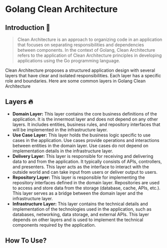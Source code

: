 # Golang Clean Architecture


## Introduction 👋
> Clean Architecture is an approach to organizing code in an application that focuses on separating responsibilities and dependencies between components. In the context of Golang, Clean Architecture refers to the application of Clean Architecture principles in developing applications using the Go programming language.

Clean Architecture proposes a structured application design with several layers that have clear and isolated responsibilities. Each layer has a specific role and boundaries. Here are some common layers in Golang Clean Architecture

## Layers 🔥
- **Domain Layer:** This layer contains the core business definitions of the application. It is the innermost layer and does not depend on any other layers. It includes entities, business rules, and repository interfaces that will be implemented in the infrastructure layer. 
- **Use Case Layer:** This layer holds the business logic specific to use cases in the application. Use cases provide operations and interactions between entities in the domain layer. Use cases do not depend on implementation details in the infrastructure layer.
- **Delivery Layer:** This layer is responsible for receiving and delivering data to and from the application. It typically consists of APIs, controllers, and presenters. This layer acts as the interface to interact with the outside world and can take input from users or deliver output to users.
- **Repository Layer:** This layer is responsible for implementing the repository interfaces defined in the domain layer. Repositories are used to access and store data from the storage (database, cache, APIs, etc.). This layer serves as a bridge between the domain layer and the infrastructure layer.
- **Infrastructure Layer:** This layer contains the technical details and implementation of the technologies used in the application, such as databases, networking, data storage, and external APIs. This layer depends on other layers and is used to implement the technical components required by the application.

## How To Use?

